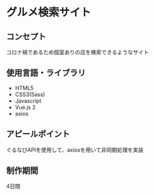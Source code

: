 <h1>グルメ検索サイト</h1>
<h2>コンセプト</h2>
<p>コロナ禍であるため個室ありの店を検索できるようなサイト</p>
 <h2>使用言語・ライブラリ</h2>
    <ul>
        <li>HTML5</li>
        <li>CSS3(Sass)</li>
        <li>Javascript</li>
        <li>Vue.js 2</li>
        <li>axios</li>
    </ul>
    <h2>アピールポイント</h2>
    <p>ぐるなびAPIを使用して、axiosを用いて非同期処理を実装</p>
    <h2>制作期間</h2>
    <p>4日間</p>

